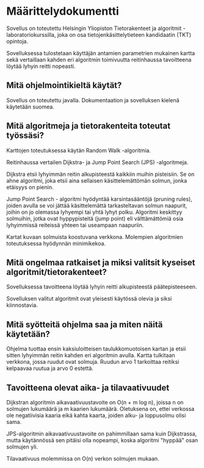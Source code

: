 # Määrittelydokumentti 

Sovellus on toteutettu Helsingin Yliopiston Tietorakenteet ja algoritmit -laboratoriokurssilla, joka on osa tietojenkäsittelytieteen kandidaatin (TKT) opintoja.

Sovelluksessa tulostetaan käyttäjän antamien parametrien mukainen kartta sekä vertaillaan kahden eri algoritmin toimivuutta reitinhaussa tavoitteena löytää lyhyin reitti nopeasti.  

## Mitä ohjelmointikieltä käytät?

Sovellus on toteutettu javalla.
Dokumentaation ja sovelluksen kielenä käytetään suomea.

## Mitä algoritmeja ja tietorakenteita toteutat työssäsi?

Karttojen toteutuksessa käytän Random Walk -algoritmia.

Reitinhaussa vertailen Dijkstra- ja Jump Point Search (JPS) -algoritmeja. 

Dijkstra etsii lyhyimmän reitin alkupisteestä kaikkiin muihin pisteisiin. Se on ahne algoritmi, joka etsii aina sellaisen käsittelemättömän solmun, jonka etäisyys on pienin.

Jump Point Search - algoritmi hyödyntää karsintasääntöjä (pruning rules), joiden avulla se voi jättää käsittelemättä tarkasteltavan solmun naapurit, joihin on jo olemassa lyhyempi tai yhtä lyhyt polku. Algoritmi keskittyy solmuihin, jotka ovat hyppypisteitä (jump point) eli välttämättömiä osia lyhyimmissä reiteissä yhteen tai useampaan naapuriin.

Kartat kuvaan solmuista koostuvana verkkona. Molempien algoritmien toteutuksessa hyödynnän minimikekoa.

## Mitä ongelmaa ratkaiset ja miksi valitsit kyseiset algoritmit/tietorakenteet?

Sovelluksessa tavoitteena löytää lyhyin reitti alkupisteestä päätepisteeseen.

Sovelluksen valitut algoritmit ovat yleisesti käytössä olevia ja siksi kiinnostavia.

## Mitä syötteitä ohjelma saa ja miten näitä käytetään?

Ohjelma tuottaa ensin kaksiuloitteisen taulukkomuotoisen kartan ja etsii sitten lyhyimmän reitin kahden eri algoritmin avulla. Kartta tulkitaan verkkona, jossa ruudut ovat solmuja. Ruudun arvo 1 tarkoittaa reitiksi kelpaavaa ruutua ja arvo 0 estettä.

## Tavoitteena olevat aika- ja tilavaativuudet 

Dijkstran algoritmin aikavaativuustavoite on O(n + m log n), joissa n on solmujen lukumäärä ja m kaarien lukumäärä. Oletuksena on, ettei verkossa ole negatiivisia kaaria eikä kahta kaarta, joiden alku- ja loppusolmu olisi sama.

JPS-algoritmin aikavaativuustavoite on pahimmillaan sama kuin Dijkstrassa, mutta käytännössä sen pitäisi olla nopeampi, koska algoritmi "hyppää" osan solmujen yli.

Tilavaativuus molemmissa on O(n) verkon solmujen mukaan. 

